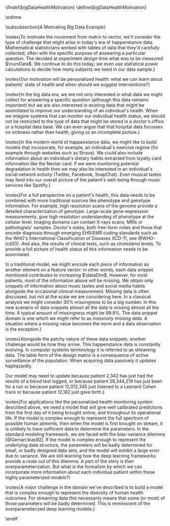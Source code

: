 \ifndef{bigDataHealthMotivation}
\define{bigDataHealthMotivation}

\editme

\subsubsection{A Motivating Big Data Example}

\notes{To motivate the movement from matrix to vector, we'll consider the type of challenge that might arise in today's era of happenstance data. Mathematical statisticians worked with tables of data that they'd carefully collected, often with
the specific purpose of answering a particular question. The decided
at experiment *design* time what was to be measured $\numData$. We continue to do this today; we even use statistical power calculations to decide how many subjects we need in our data sample.}

\notes{Our motivation will be personalized health: what we can learn
about patients' state of health and when should we suggest
interventions?}

\notes{In the big data era, we are not only interested in what
data we might collect for answering a specific question (although this data remains important) but we are also interested in
existing data that might be assimilated to improve our understanding
of an individual's health. When we imagine systems that can monitor our individual health status, we should not be restricted to the type of data
that might be stored in a doctor's office or a hospital data
base. We can even argue that that hospital data focusses on sickness
rather than health, giving us an incomplete picture.}

\notes{In the modern world of happenstance data, we might like to build models
that incorporate, for example, an individual's exercise regime (for example through
websites such as Strava). We could also include information
about an individual's dietary habits extracted from loyalty card
information like the Nectar card. If we were monitoring potential
degradation in health then we may also be interested in an
individual's social network activity (Twitter, Facebook,
SnapChat). Even musical tastes may feed into our overall picture of
the patient's well-being through music services like Spotify.}

\notes{For a full perspective on a patient's health, this data needs to be
combined with more traditional sources like phenotype and genotype
information. For example, high resolution scans of the genome
provide a detailed characterization of genotype. Large-scale gene-expression measurements, give high resolution understanding of phenotype at
the cellular level. Imaging domains can contain X-rays scans, MRIs or pathologists' samples. Doctor's
notes, both free-form notes and those that encode diagnosis through emerging EHR/EMR coding standards such as the WHO's International Classification of Diseases (ICD-11, see @WHO-icd20). And also, the results of clinical tests, such as cholesterol levels. To
provide a full picture of health status all this information needs to
be assimilated. 

In a traditional model, we might encode each piece of information as
another element on a feature vector: in other words, each data snippet mentioned contributes to increasing $\dataDim$.  However, for most patients,
most of the information above will be missing. We obtain only snippets of information about music tastes and social media habits alongside the occasional clinical measurement. Missing data is often discussed, but not at the scale we are considering here. In a classical analysis we might consider 30% missingness to be a big number. In this new scenario of data snippets almost all the data is missing almost all the time. A typical amount of missingness might be 99.9%. The data snippet domain is one which we might refer to as *massively missing data*. A situation
where a missing value becomes the norm and a data observation is the exception.}

\notes{Alongside the patchy nature of these data snippets, another challenge would be how they arrive. This happenstance data is constantly evolving. In computer systems terminology it is referred to as streaming data. The table form of the design matrix is a consequence of active surveillance of the population. When acquiring data passively it updates haphazardly. 

Our model may need to update because patient 2,342 has just had the results of a
blood test logged, or because patient 28,344,219 has just been for a
run or because patient 12,012,345 just listened to a Leonard Cohen
track or because patient 12,182 just gave birth.}

\notes{For applications like the personalized health monitoring system
described above, we need a model that will give well calibrated
predictions from the first day of it being brought online, and
throughout its operational life. If the model is complex enough to
represent the full spectrum of possible human ailments, then when the
model is first brought on stream, it is unlikely to have sufficient
data to determine the parameters. In the standard modeling framework,
we are faced with the bias-variance dilemma [@Geman:bias92]. If the model is complex enough to represent the
underlying data structure, the parameters will be badly determined for
small, or badly designed data sets, and the model will exhibit a large
error due to variance. We are still learning how the deep learning frameworks provide a route out of this dilemma. A part of the story is their overparameterization. But what is the formalism by which we can incorporate more information about each individual patient within these highly parameterized models?}

\notes{A major challenge in the domain we've described is to build a model
that is complex enough to represent the diversity of human health
outcomes. For streaming data this necessarily means that some (or most) of those
parameters will be badly determined. This is reminiscent of the overparameterized deep learning models.}

\endif

